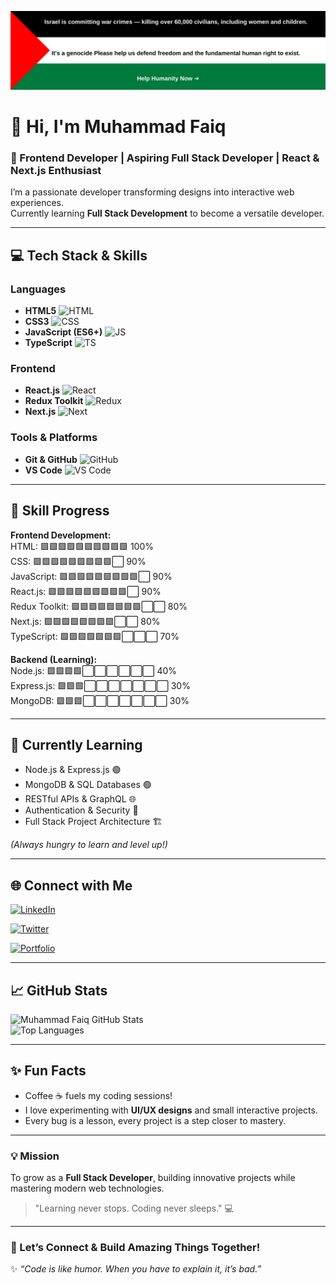 [![Stand With Palestine](https://github.com/standforhumanity/stand-with-palestine/blob/main/Banners/Banner1.svg)](https://stand-with-palestine.vercel.app)

# 👋 Hi, I'm Muhammad Faiq

### 🌟 Frontend Developer | Aspiring Full Stack Developer | React & Next.js Enthusiast

I’m a passionate developer transforming designs into interactive web experiences.  
Currently learning **Full Stack Development** to become a versatile developer.  

---

## 💻 Tech Stack & Skills

### Languages
- **HTML5** ![HTML](https://img.shields.io/badge/HTML5-E34F26?style=for-the-badge&logo=html5&logoColor=white)  
- **CSS3** ![CSS](https://img.shields.io/badge/CSS3-1572B6?style=for-the-badge&logo=css3&logoColor=white)  
- **JavaScript (ES6+)** ![JS](https://img.shields.io/badge/JavaScript-F7DF1E?style=for-the-badge&logo=javascript&logoColor=black)  
- **TypeScript** ![TS](https://img.shields.io/badge/TypeScript-3178C6?style=for-the-badge&logo=typescript&logoColor=white)  

### Frontend
- **React.js** ![React](https://img.shields.io/badge/React-61DAFB?style=for-the-badge&logo=react&logoColor=black)  
- **Redux Toolkit** ![Redux](https://img.shields.io/badge/Redux-764ABC?style=for-the-badge&logo=redux&logoColor=white)  
- **Next.js** ![Next](https://img.shields.io/badge/Next.js-000000?style=for-the-badge&logo=next.js&logoColor=white)  

### Tools & Platforms
- **Git & GitHub** ![GitHub](https://img.shields.io/badge/GitHub-181717?style=for-the-badge&logo=github&logoColor=white)  
- **VS Code** ![VS Code](https://img.shields.io/badge/VS%20Code-007ACC?style=for-the-badge&logo=visual-studio-code&logoColor=white)  

---

## 🎨 Skill Progress

**Frontend Development:**  
HTML: 🟩🟩🟩🟩🟩🟩🟩🟩🟩🟩 100%  
CSS: 🟩🟩🟩🟩🟩🟩🟩🟩🟩⬜ 90%  
JavaScript: 🟩🟩🟩🟩🟩🟩🟩🟩🟩⬜ 90%  
React.js: 🟩🟩🟩🟩🟩🟩🟩🟩🟩⬜ 90%  
Redux Toolkit: 🟩🟩🟩🟩🟩🟩🟩🟩⬜⬜ 80%  
Next.js: 🟩🟩🟩🟩🟩🟩🟩🟩⬜⬜ 80%  
TypeScript: 🟩🟩🟩🟩🟩🟩🟩⬜⬜⬜ 70%  

**Backend (Learning):**  
Node.js: 🟩🟩🟩🟩⬜⬜⬜⬜⬜⬜ 40%  
Express.js: 🟩🟩🟩⬜⬜⬜⬜⬜⬜⬜ 30%  
MongoDB: 🟩🟩🟩⬜⬜⬜⬜⬜⬜⬜ 30%  

---

## 🌱 Currently Learning

- Node.js & Express.js 🟢  
- MongoDB & SQL Databases 🟢  
- RESTful APIs & GraphQL 🌐  
- Authentication & Security 🔐  
- Full Stack Project Architecture 🏗️  

*(Always hungry to learn and level up!)*  

---

## 🌐 Connect with Me

[![LinkedIn](https://img.shields.io/badge/LinkedIn-MuhammadFaiq-blue?style=flat-square&logo=linkedin)](https://www.linkedin.com/in/muhammad-faiq-5a9b48333/)  

[![Twitter](https://img.shields.io/badge/Twitter-@MuhammadFaiq-blue?style=flat-square&logo=twitter)](https://twitter.com/YOUR_TWITTER)  

[![Portfolio](https://img.shields.io/badge/Portfolio-Website-blue?style=flat-square)](https://faiq-dev.netlify.app/)


---

## 📈 GitHub Stats

![Muhammad Faiq GitHub Stats](https://github-readme-stats.vercel.app/api?username=Faiqwaseem&show_icons=true&theme=radical)  
![Top Languages](https://github-readme-stats.vercel.app/api/top-langs/?username=Faiqwaseem&layout=compact&theme=radical)

---

## ✨ Fun Facts

- Coffee ☕ fuels my coding sessions!  
- I love experimenting with **UI/UX designs** and small interactive projects.  
- Every bug is a lesson, every project is a step closer to mastery.  

---

### 💡 Mission

To grow as a **Full Stack Developer**, building innovative projects while mastering modern web technologies.  

> "Learning never stops. Coding never sleeps." 💻  

---

### 🌈 Let’s Connect & Build Amazing Things Together!






✨ *“Code is like humor. When you have to explain it, it’s bad.”*  

